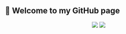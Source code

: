 ## 👋 Welcome to my GitHub page 

<div align="center">  
  <img src="https://github-readme-stats.vercel.app/api?username=Fa1ki&show_icons=true&bg_color=0d1117&text_color=9f9f9f&border_color=3d444d" />
  <img src="https://github-readme-stats.vercel.app/api/top-langs/?username=Fa1ki&layout=compact&hide=html,cmake&bg_color=0d1117&text_color=9f9f9f&border_color=3d444d" />
</div> 


<!---
Fa1ki/Fa1ki is a ✨ special ✨ repository because its `README.md` (this file) appears on your GitHub profile.
You can click the Preview link to take a look at your changes.
--->
